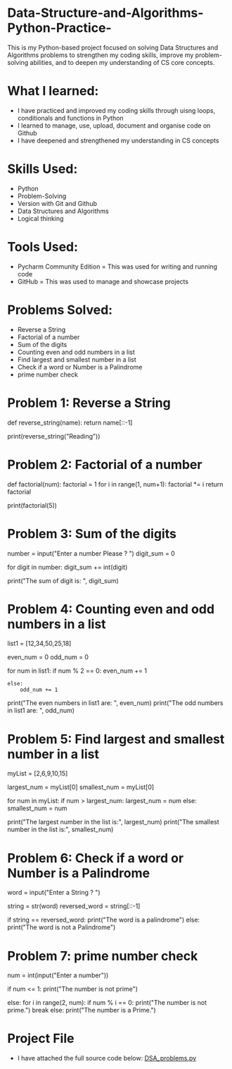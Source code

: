 # Data-Structure-and-Algorithms-Python-Practice-
This is my Python-based project focused on solving Data Structures and Algorithms problems to strengthen my coding skills, improve my problem-solving abilities, and to deepen my understanding of CS core concepts.

# What I learned: 
- I have practiced and improved my coding skills through uisng loops, conditionals and functions in Python
- I learned to manage, use, upload, document and organise code on Github
- I have deepened and strengthened my understanding in CS concepts

# Skills Used: 
- Python
- Problem-Solving
- Version with Git and Github
- Data Structures and Algorithms
- Logical thinking

# Tools Used: 
- Pycharm Community Edition = This was used for writing and running code
- GitHub = This was used to manage and showcase projects 

# Problems Solved: 
- Reverse a String
- Factorial of a number
- Sum of the digits
- Counting even and odd numbers in a list
- Find largest and smallest number in a list
- Check if a word or Number is a Palindrome
- prime number check 

# Problem 1: Reverse a String
def reverse_string(name):
    return name[::-1]

print(reverse_string("Reading"))


# Problem 2: Factorial of a number
def factorial(num):
   factorial = 1
   for i in range(1, num+1):
       factorial *= i
   return factorial

print(factorial(5))


# Problem 3: Sum of the digits

number = input("Enter a number Please ? ")
digit_sum = 0

for digit in number:
    digit_sum += int(digit)

print("The sum of digit is: ", digit_sum)


# Problem 4: Counting even and odd numbers in a list

list1 = [12,34,50,25,18]

even_num = 0
odd_num = 0

for num in list1:
    if num % 2 == 0:
        even_num += 1

    else:
        odd_num += 1

print("The even numbers in list1 are: ", even_num)
print("The odd numbers in list1 are: ", odd_num)


# Problem 5: Find largest and smallest number in a list

myList = [2,6,9,10,15]

largest_num = myList[0]
smallest_num = myList[0]

for num in myList:
    if num > largest_num:
        largest_num = num
    else:
        smallest_num = num

print("The largest number in the list is:", largest_num)
print("The smallest number in the list is:", smallest_num)


# Problem 6: Check if a word or Number is a Palindrome

word = input("Enter a String ? ")

string = str(word)
reversed_word = string[::-1]

if string == reversed_word:
    print("The word is a palindrome")
else:
    print("The word is not a Palindrome")


# Problem 7: prime number check 

num = int(input("Enter a number"))

if num <= 1:
    print("The number is not prime")

else:
    for i in range(2, num):
        if num % i == 0:
            print("The number is not prime.")
            break
    else:
        print("The number is a Prime.")
        
# Project File 
- I have attached the full source code below: 
[DSA_problems.py](https://github.com/user-attachments/files/22322975/DSA_problems.py)


